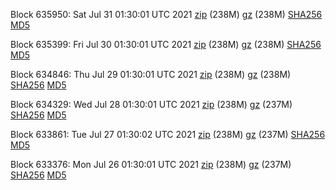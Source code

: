 Block 635950: Sat Jul 31 01:30:01 UTC 2021 [zip](https://files.01coin.io/mainnet/2021-07-31/bootstrap.dat.zip) (238M) [gz](https://files.01coin.io/mainnet/2021-07-31/bootstrap.dat.tar.gz) (238M) [SHA256](https://files.01coin.io/mainnet/2021-07-31/sha256.txt) [MD5](https://files.01coin.io/mainnet/2021-07-31/md5.txt)

Block 635399: Fri Jul 30 01:30:01 UTC 2021 [zip](https://files.01coin.io/mainnet/2021-07-30/bootstrap.dat.zip) (238M) [gz](https://files.01coin.io/mainnet/2021-07-30/bootstrap.dat.tar.gz) (238M) [SHA256](https://files.01coin.io/mainnet/2021-07-30/sha256.txt) [MD5](https://files.01coin.io/mainnet/2021-07-30/md5.txt)

Block 634846: Thu Jul 29 01:30:01 UTC 2021 [zip](https://files.01coin.io/mainnet/2021-07-29/bootstrap.dat.zip) (238M) [gz](https://files.01coin.io/mainnet/2021-07-29/bootstrap.dat.tar.gz) (238M) [SHA256](https://files.01coin.io/mainnet/2021-07-29/sha256.txt) [MD5](https://files.01coin.io/mainnet/2021-07-29/md5.txt)

Block 634329: Wed Jul 28 01:30:01 UTC 2021 [zip](https://files.01coin.io/mainnet/2021-07-28/bootstrap.dat.zip) (238M) [gz](https://files.01coin.io/mainnet/2021-07-28/bootstrap.dat.tar.gz) (237M) [SHA256](https://files.01coin.io/mainnet/2021-07-28/sha256.txt) [MD5](https://files.01coin.io/mainnet/2021-07-28/md5.txt)

Block 633861: Tue Jul 27 01:30:02 UTC 2021 [zip](https://files.01coin.io/mainnet/2021-07-27/bootstrap.dat.zip) (238M) [gz](https://files.01coin.io/mainnet/2021-07-27/bootstrap.dat.tar.gz) (237M) [SHA256](https://files.01coin.io/mainnet/2021-07-27/sha256.txt) [MD5](https://files.01coin.io/mainnet/2021-07-27/md5.txt)

Block 633376: Mon Jul 26 01:30:01 UTC 2021 [zip](https://files.01coin.io/mainnet/2021-07-26/bootstrap.dat.zip) (238M) [gz](https://files.01coin.io/mainnet/2021-07-26/bootstrap.dat.tar.gz) (237M) [SHA256](https://files.01coin.io/mainnet/2021-07-26/sha256.txt) [MD5](https://files.01coin.io/mainnet/2021-07-26/md5.txt)
